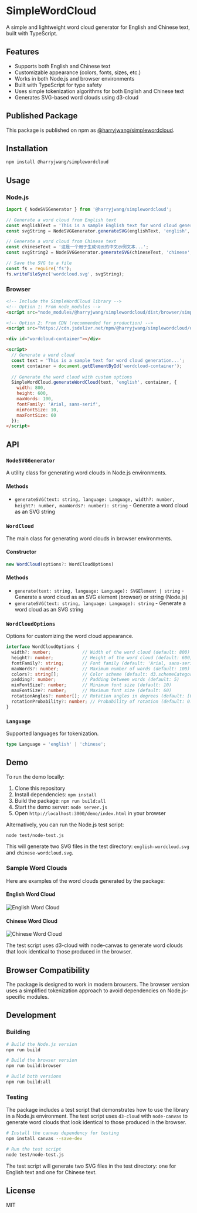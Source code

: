 # SimpleWordCloud

A simple and lightweight word cloud generator for English and Chinese text, built with TypeScript.

## Features

- Supports both English and Chinese text
- Customizable appearance (colors, fonts, sizes, etc.)
- Works in both Node.js and browser environments
- Built with TypeScript for type safety
- Uses simple tokenization algorithms for both English and Chinese text
- Generates SVG-based word clouds using d3-cloud

## Published Package

This package is published on npm as [@harryjwang/simplewordcloud](https://www.npmjs.com/package/@harryjwang/simplewordcloud).

## Installation

```bash
npm install @harryjwang/simplewordcloud
```

## Usage

### Node.js

```typescript
import { NodeSVGGenerator } from '@harryjwang/simplewordcloud';

// Generate a word cloud from English text
const englishText = 'This is a sample English text for word cloud generation...';
const svgString = NodeSVGGenerator.generateSVG(englishText, 'english', 800, 600, 100);

// Generate a word cloud from Chinese text
const chineseText = '这是一个用于生成词云的中文示例文本...';
const svgString2 = NodeSVGGenerator.generateSVG(chineseText, 'chinese', 800, 600, 100);

// Save the SVG to a file
const fs = require('fs');
fs.writeFileSync('wordcloud.svg', svgString);
```

### Browser

```html
<!-- Include the SimpleWordCloud library -->
<!-- Option 1: From node_modules -->
<script src="node_modules/@harryjwang/simplewordcloud/dist/browser/simplewordcloud.min.js"></script>

<!-- Option 2: From CDN (recommended for production) -->
<script src="https://cdn.jsdelivr.net/npm/@harryjwang/simplewordcloud/dist/browser/simplewordcloud.min.js"></script>

<div id="wordcloud-container"></div>

<script>
  // Generate a word cloud
  const text = 'This is a sample text for word cloud generation...';
  const container = document.getElementById('wordcloud-container');
  
  // Generate the word cloud with custom options
  SimpleWordCloud.generateWordCloud(text, 'english', container, {
    width: 800,
    height: 600,
    maxWords: 100,
    fontFamily: 'Arial, sans-serif',
    minFontSize: 10,
    maxFontSize: 60
  });
</script>
```

## API

### `NodeSVGGenerator`

A utility class for generating word clouds in Node.js environments.

#### Methods

- `generateSVG(text: string, language: Language, width?: number, height?: number, maxWords?: number): string` - Generate a word cloud as an SVG string

### `WordCloud`

The main class for generating word clouds in browser environments.

#### Constructor

```typescript
new WordCloud(options?: WordCloudOptions)
```

#### Methods

- `generate(text: string, language: Language): SVGElement | string` - Generate a word cloud as an SVG element (browser) or string (Node.js)
- `generateSVG(text: string, language: Language): string` - Generate a word cloud as an SVG string

### `WordCloudOptions`

Options for customizing the word cloud appearance.

```typescript
interface WordCloudOptions {
  width?: number;            // Width of the word cloud (default: 800)
  height?: number;           // Height of the word cloud (default: 600)
  fontFamily?: string;       // Font family (default: 'Arial, sans-serif')
  maxWords?: number;         // Maximum number of words (default: 100)
  colors?: string[];         // Color scheme (default: d3.schemeCategory10)
  padding?: number;          // Padding between words (default: 5)
  minFontSize?: number;      // Minimum font size (default: 10)
  maxFontSize?: number;      // Maximum font size (default: 60)
  rotationAngles?: number[]; // Rotation angles in degrees (default: [0, 90])
  rotationProbability?: number; // Probability of rotation (default: 0.3)
}
```

### `Language`

Supported languages for tokenization.

```typescript
type Language = 'english' | 'chinese';
```

## Demo

To run the demo locally:

1. Clone this repository
2. Install dependencies: `npm install`
3. Build the package: `npm run build:all`
4. Start the demo server: `node server.js`
5. Open `http://localhost:3000/demo/index.html` in your browser

Alternatively, you can run the Node.js test script:

```bash
node test/node-test.js
```

This will generate two SVG files in the test directory: `english-wordcloud.svg` and `chinese-wordcloud.svg`.

### Sample Word Clouds

Here are examples of the word clouds generated by the package:

#### English Word Cloud

![English Word Cloud](examples/english-wordcloud.svg)

#### Chinese Word Cloud

![Chinese Word Cloud](examples/chinese-wordcloud.svg)

The test script uses d3-cloud with node-canvas to generate word clouds that look identical to those produced in the browser.

## Browser Compatibility

The package is designed to work in modern browsers. The browser version uses a simplified tokenization approach to avoid dependencies on Node.js-specific modules.

## Development

### Building

```bash
# Build the Node.js version
npm run build

# Build the browser version
npm run build:browser

# Build both versions
npm run build:all
```

### Testing

The package includes a test script that demonstrates how to use the library in a Node.js environment. The test script uses `d3-cloud` with `node-canvas` to generate word clouds that look identical to those produced in the browser.

```bash
# Install the canvas dependency for testing
npm install canvas --save-dev

# Run the test script
node test/node-test.js
```

The test script will generate two SVG files in the test directory: one for English text and one for Chinese text.

## License

MIT